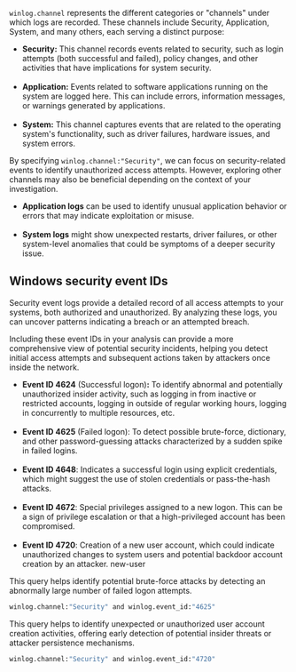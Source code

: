 
`winlog.channel` represents the different categories or "channels" under which logs are recorded. These channels include Security, Application, System, and many others, each serving a distinct purpose:

- **Security:** This channel records events related to security, such as login attempts (both successful and failed), policy changes, and other activities that have implications for system security.  
     
- **Application:** Events related to software applications running on the system are logged here. This can include errors, information messages, or warnings generated by applications.  
     
- **System:** This channel captures events that are related to the operating system's functionality, such as driver failures, hardware issues, and system errors.

By specifying `winlog.channel:"Security"`, we can focus on security-related events to identify unauthorized access attempts. However, exploring other channels may also be beneficial depending on the context of your investigation.

- **Application logs** can be used to identify unusual application behavior or errors that may indicate exploitation or misuse.  
     
- **System logs** might show unexpected restarts, driver failures, or other system-level anomalies that could be symptoms of a deeper security issue.

## Windows security event IDs

Security event logs provide a detailed record of all access attempts to your systems, both authorized and unauthorized. By analyzing these logs, you can uncover patterns indicating a breach or an attempted breach. 

Including these event IDs in your analysis can provide a more comprehensive view of potential security incidents, helping you detect initial access attempts and subsequent actions taken by attackers once inside the network.

- **Event ID 4624** (Successful logon)**:** To identify abnormal and potentially unauthorized insider activity, such as logging in from inactive or restricted accounts, logging in outside of regular working hours, logging in concurrently to multiple resources, etc.  
     
- **Event ID 4625** (Failed logon): To detect possible brute-force, dictionary, and other password-guessing attacks characterized by a sudden spike in failed logins.  
     
- **Event ID 4648**: Indicates a successful login using explicit credentials, which might suggest the use of stolen credentials or pass-the-hash attacks.  
     
- **Event ID 4672**: Special privileges assigned to a new logon. This can be a sign of privilege escalation or that a high-privileged account has been compromised.  
     
- **Event ID 4720**: Creation of a new user account, which could indicate unauthorized changes to system users and potential backdoor account creation by an attacker. new-user


This query helps identify potential brute-force attacks by detecting an abnormally large number of failed logon attempts.

```bash
winlog.channel:"Security" and winlog.event_id:"4625"
```

This query helps to identify unexpected or unauthorized user account creation activities, offering early detection of potential insider threats or attacker persistence mechanisms.

```bash
winlog.channel:"Security" and winlog.event_id:"4720"
```

